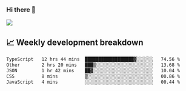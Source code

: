 ### Hi there 👋
<img align="center" src="https://github-readme-stats.vercel.app/api?username=Tumao727&show_icons=true&hide_title=true&theme=dracula" />


## 📈 Weekly development breakdown
<!--START_SECTION:waka-->

```txt
TypeScript   12 hrs 44 mins  ██████████████████▓░░░░░░   74.56 %
Other        2 hrs 20 mins   ███▒░░░░░░░░░░░░░░░░░░░░░   13.68 %
JSON         1 hr 42 mins    ██▓░░░░░░░░░░░░░░░░░░░░░░   10.04 %
CSS          8 mins          ▒░░░░░░░░░░░░░░░░░░░░░░░░   00.86 %
JavaScript   4 mins          ░░░░░░░░░░░░░░░░░░░░░░░░░   00.44 %
```

<!--END_SECTION:waka-->